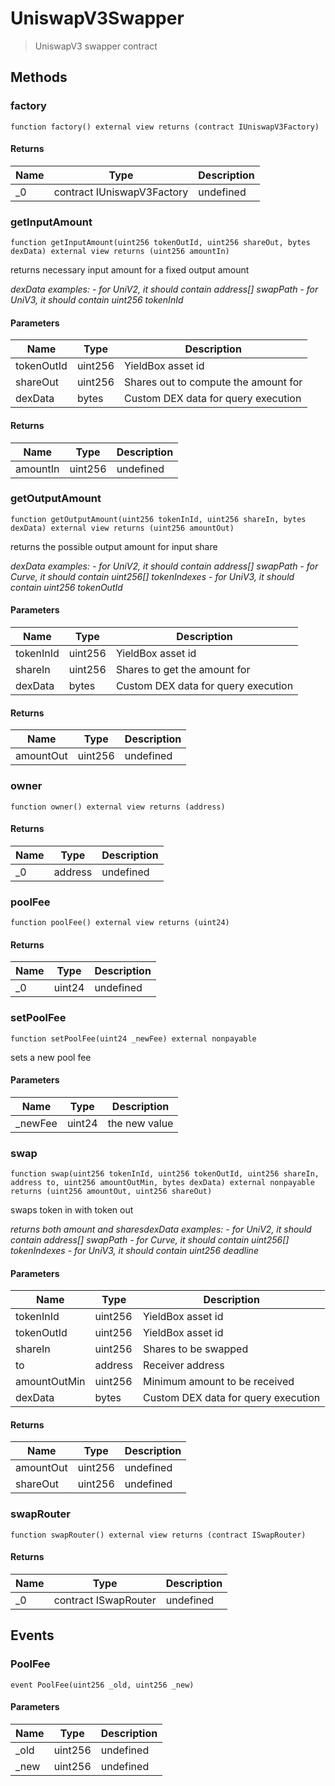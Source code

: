 # UniswapV3Swapper



> UniswapV3 swapper contract





## Methods

### factory

```solidity
function factory() external view returns (contract IUniswapV3Factory)
```






#### Returns

| Name | Type | Description |
|---|---|---|
| _0 | contract IUniswapV3Factory | undefined |

### getInputAmount

```solidity
function getInputAmount(uint256 tokenOutId, uint256 shareOut, bytes dexData) external view returns (uint256 amountIn)
```

returns necessary input amount for a fixed output amount

*dexData examples:     - for UniV2, it should contain address[] swapPath     - for UniV3, it should contain uint256 tokenInId*

#### Parameters

| Name | Type | Description |
|---|---|---|
| tokenOutId | uint256 | YieldBox asset id |
| shareOut | uint256 | Shares out to compute the amount for |
| dexData | bytes | Custom DEX data for query execution |

#### Returns

| Name | Type | Description |
|---|---|---|
| amountIn | uint256 | undefined |

### getOutputAmount

```solidity
function getOutputAmount(uint256 tokenInId, uint256 shareIn, bytes dexData) external view returns (uint256 amountOut)
```

returns the possible output amount for input share

*dexData examples:     - for UniV2, it should contain address[] swapPath     - for Curve, it should contain uint256[] tokenIndexes     - for UniV3, it should contain uint256 tokenOutId*

#### Parameters

| Name | Type | Description |
|---|---|---|
| tokenInId | uint256 | YieldBox asset id |
| shareIn | uint256 | Shares to get the amount for |
| dexData | bytes | Custom DEX data for query execution |

#### Returns

| Name | Type | Description |
|---|---|---|
| amountOut | uint256 | undefined |

### owner

```solidity
function owner() external view returns (address)
```






#### Returns

| Name | Type | Description |
|---|---|---|
| _0 | address | undefined |

### poolFee

```solidity
function poolFee() external view returns (uint24)
```






#### Returns

| Name | Type | Description |
|---|---|---|
| _0 | uint24 | undefined |

### setPoolFee

```solidity
function setPoolFee(uint24 _newFee) external nonpayable
```

sets a new pool fee



#### Parameters

| Name | Type | Description |
|---|---|---|
| _newFee | uint24 | the new value |

### swap

```solidity
function swap(uint256 tokenInId, uint256 tokenOutId, uint256 shareIn, address to, uint256 amountOutMin, bytes dexData) external nonpayable returns (uint256 amountOut, uint256 shareOut)
```

swaps token in with token out

*returns both amount and sharesdexData examples:     - for UniV2, it should contain address[] swapPath     - for Curve, it should contain uint256[] tokenIndexes     - for UniV3, it should contain uint256 deadline*

#### Parameters

| Name | Type | Description |
|---|---|---|
| tokenInId | uint256 | YieldBox asset id |
| tokenOutId | uint256 | YieldBox asset id |
| shareIn | uint256 | Shares to be swapped |
| to | address | Receiver address |
| amountOutMin | uint256 | Minimum amount to be received |
| dexData | bytes | Custom DEX data for query execution |

#### Returns

| Name | Type | Description |
|---|---|---|
| amountOut | uint256 | undefined |
| shareOut | uint256 | undefined |

### swapRouter

```solidity
function swapRouter() external view returns (contract ISwapRouter)
```






#### Returns

| Name | Type | Description |
|---|---|---|
| _0 | contract ISwapRouter | undefined |



## Events

### PoolFee

```solidity
event PoolFee(uint256 _old, uint256 _new)
```





#### Parameters

| Name | Type | Description |
|---|---|---|
| _old  | uint256 | undefined |
| _new  | uint256 | undefined |



